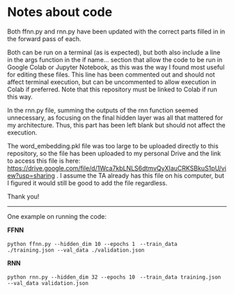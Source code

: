 # Notes about code

Both ffnn.py and rnn.py have been updated with the correct parts filled in in the forward pass of each.

Both can be run on a terminal (as is expected), but both also include a line in the args function in the if name... section that allow the code to be run in Google Colab or Jupyter Notebook, as this was the way I found most useful for editing these files. This line has been commented out and should not affect terminal execution, but can be uncommented to allow execution in Colab if preferred. Note that this repository must be linked to Colab if run this way.

In the rnn.py file, summing the outputs of the rnn function seemed unnecessary, as focusing on the final hidden layer was all that mattered for my architecture. Thus, this part has been left blank but should not affect the execution.

The word_embedding.pkl file was too large to be uploaded directly to this repository, so the file has been uploaded to my personal Drive and the link to access this file is here: https://drive.google.com/file/d/1Wca7kbLNLS6dtmvQyXIauCRKSBkuS1pU/view?usp=sharing
. I assume the TA already has this file on his computer, but I figured it would still be good to add the file regardless.

Thank you!

---

One example on running the code:

**FFNN**

``python ffnn.py --hidden_dim 10 --epochs 1 ``
``--train_data ./training.json --val_data ./validation.json``


**RNN**

``python rnn.py --hidden_dim 32 --epochs 10 ``
``--train_data training.json --val_data validation.json``

